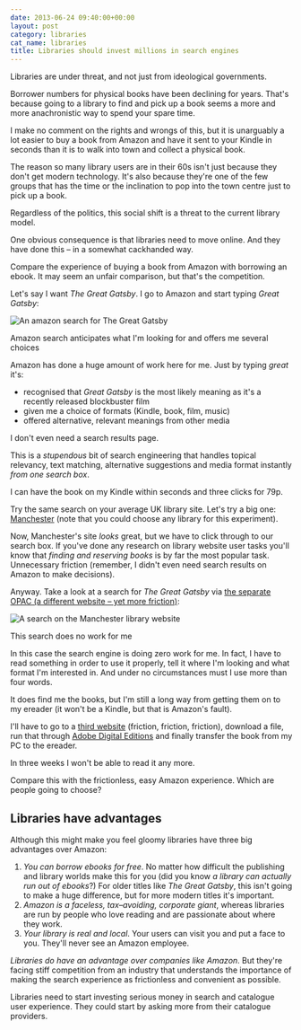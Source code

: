 ```yaml
---
date: 2013-06-24 09:40:00+00:00
layout: post
category: libraries
cat_name: libraries
title: Libraries should invest millions in search engines
---
```


Libraries are under threat, and not just from ideological governments.

Borrower numbers for physical books have been declining for years. That's because going to a library to find and pick up a book seems a more and more anachronistic way to spend your spare time.

I make no comment on the rights and wrongs of this, but it is unarguably a lot easier to buy a book from Amazon and have it sent to your Kindle in seconds than it is to walk into town and collect a physical book.

The reason so many library users are in their 60s isn't just because they don't get modern technology. It's also because they're one of the few groups that has the time or the inclination to pop into the town centre just to pick up a book.

Regardless of the politics, this social shift is a threat to the current library model.

One obvious consequence is that libraries need to move online. And they have done this &#8211; in a somewhat cackhanded way.

Compare the experience of buying a book from Amazon with borrowing an ebook. It may seem an unfair comparison, but that's the competition.

Let's say I want <cite>The Great Gatsby</cite>. I go to Amazon and start typing *Great Gatsby*:

<img src="https://lh3.googleusercontent.com/-G4Q5gQo80c0/Uchw9TIR_uI/AAAAAAAAB70/fPst82XBdew/w653-h339-no/amazon-search.jpg" alt="An amazon search for The Great Gatsby">

<p class="figcaption">Amazon search anticipates what I'm looking for and offers me several choices</p>

Amazon has done a huge amount of work here for me. Just by typing *great* it's:

* recognised that *Great Gatsby* is the most likely meaning as it's a recently released blockbuster film
* given me a choice of formats (Kindle, book, film, music)
* offered alternative, relevant meanings from other media

I don't even need a search results page.

This is a *stupendous* bit of search engineering that handles topical relevancy, text matching, alternative suggestions and media format instantly *from one search box*.

I can have the book on my Kindle within seconds and three clicks for 79p.

Try the same search on your average UK library site. Let's try a big one: [Manchester](http://www.manchester.gov.uk/libraries/) (note that you could choose any library for this experiment).

Now, Manchester's site *looks* great, but we have to click through to our search box. If you've done any research on library website user tasks you'll know that *finding and reserving books* is by far the most popular task. Unnecessary friction (remember, I didn't even need search results on Amazon to make decisions).

Anyway. Take a look at a search for <cite>The Great Gatsby</cite> via [the separate OPAC (a different website &#8211; yet more friction)](http://leonpaternoster.com/2013/04/library-websites-catalogues-and-their-poor-ux/):

<img src="https://lh4.googleusercontent.com/-2Yt2koFs5hQ/Uchw9VIMNXI/AAAAAAAAB74/ywa4t5H_N8A/w791-h413-no/manc-search.png" alt="A search on the Manchester library website">

<p class="figcaption">This search does no work for me</p>

In this case the search engine is doing zero work for me. In fact, I have to read something in order to use it properly, tell it where I'm looking and what format I'm interested in. And under no circumstances must I use more than four words.

It does find me the books, but I'm still a long way from getting them on to my ereader (it won't be a Kindle, but that is Amazon's fault).

I'll have to go to a <a href="http://manchesterdownload.lib.overdrive.com/89CCE04C-C91B-47B5-B131-A865DA3B1983/10/50/en/Default.htm">third website</a> (friction, friction, friction), download a file, run that through [Adobe Digital Editions](http://www.adobe.com/uk/products/digital-editions.html) and finally transfer the book from my PC to the ereader.

In three weeks I won't be able to read it any more.

Compare this with the frictionless, easy Amazon experience. Which are people going to choose?

## Libraries have advantages

Although this might make you feel gloomy libraries have three big advantages over Amazon:

1. *You can borrow ebooks for free*. No matter how difficult the publishing and library worlds make this for you (did you know *a library can actually run out of ebooks*?) For older titles like <cite>The Great Gatsby</cite>, this isn't going to make a huge difference, but for more modern titles it's important.
2. *Amazon is a faceless, tax&#8211;avoiding, corporate giant*, whereas libraries are run by people who love reading and are passionate about where they work.
3. *Your library is real and local*. Your users can visit you and put a face to you. They'll never see an Amazon employee.

*Libraries do have an advantage over companies like Amazon*. But they're facing stiff competition from an industry that understands the importance of making the search experience as frictionless and convenient as possible.

Libraries need to start investing serious money in search and catalogue user experience. They could start by asking more from their catalogue providers.














